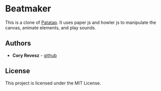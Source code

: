 # Beatmaker

This is a clone of [Patatap](http://patatap.com/). It uses paper js and howler js to manipulate the canvas, animate elements, and play sounds.

## Authors

* **Cory Revesz** - [github](https://github.com/coryrevesz)

## License

This project is licensed under the MIT License.